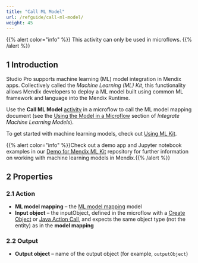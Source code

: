 ```yaml
---
title: "Call ML Model"
url: /refguide/call-ml-model/
weight: 45
---
```


{{% alert color="info" %}}
This activity can only be used in microflows.
{{% /alert %}}

## 1 Introduction

Studio Pro supports machine learning (ML) model integration in Mendix apps. Collectively called the *Machine Learning (ML) Kit*, this functionality allows Mendix developers to deploy a ML model built using common ML framework and language into the Mendix Runtime.

Use the **Call ML Model** [activity](/refguide/activities/) in a microflow to call the ML model mapping document (see the [Using the Model in a Microflow](/refguide/machine-learning-kit/using-ml-kit/#use-model-microflow) section of *Integrate Machine Learning Models*).

To get started with machine learning models, check out [Using ML Kit](/refguide/machine-learning-kit/using-ml-kit/).

{{% alert color="info" %}}Check out a demo app and Jupyter notebook examples in our [Demo for Mendix ML Kit](https://github.com/mendix/mlkit-example-app) repository for further information on working with machine learning models in Mendix.{{% /alert %}}

## 2 Properties

### 2.1 Action

* **ML model mapping** – the [ML model mapping](/refguide/ml-model-mapping/) model
* **Input object** – the inputObject, defined in the microflow with a [Create Object](/refguide/create-object/) or [Java Action Call](/refguide/java-action-call/), and expects the same object type (not the entity) as in the **model mapping**

### 2.2 Output

* **Output object** – name of the output object (for example, `outputObject`)
